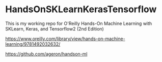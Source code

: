 # HandsOnSKLearnKerasTensorflow
This is my working repo for O'Reilly Hands-On Machine Learning with SKLearn, Keras, and Tensorflow2 (2nd Edition)

https://www.oreilly.com/library/view/hands-on-machine-learning/9781492032632/

https://github.com/ageron/handson-ml
